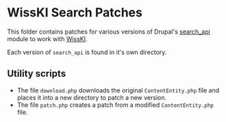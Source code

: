 # WissKI Search Patches

This folder contains patches for various versions of Drupal's [search_api](https://www.drupal.org/project/search_api) module to work with [WissKI](https://wiss-ki.eu/documentation/search/solr-search).

Each version of `search_api` is found in it's own directory.

## Utility scripts

- The file `download.php` downloads the original `ContentEntity.php` file and places it into a new directory to patch a new version.
- The file `patch.php` creates a patch from a modified `ContentEntity.php` file.